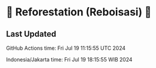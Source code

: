
# 🌳 Reforestation (Reboisasi) 🌲

## Last Updated

GitHub Actions time: Fri Jul 19 11:15:55 UTC 2024

Indonesia/Jakarta time: Fri Jul 19 18:15:55 WIB 2024
